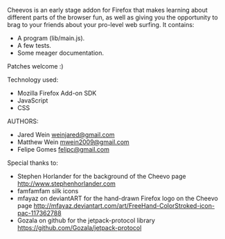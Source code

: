 Cheevos is an early stage addon for Firefox that makes learning about different parts of the browser fun, as well as giving you the opportunity to brag to your friends about your pro-level web surfing. It contains:

* A program (lib/main.js).
* A few tests.
* Some meager documentation.

Patches welcome :)

Technology used:

* Mozilla Firefox Add-on SDK
* JavaScript
* CSS

AUTHORS:

* Jared Wein <weinjared@gmail.com>
* Matthew Wein <mwein2009@gmail.com>
* Felipe Gomes <felipc@gmail.com>

Special thanks to:

* Stephen Horlander for the background of the Cheevo page <http://www.stephenhorlander.com>
* famfamfam silk icons
* mfayaz on deviantART for the hand-drawn Firefox logo on the Cheevo page <http://mfayaz.deviantart.com/art/FreeHand-ColorStroked-icon-pac-117362788>
* Gozala on github for the jetpack-protocol library <https://github.com/Gozala/jetpack-protocol>
